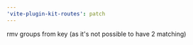 ```yaml
---
'vite-plugin-kit-routes': patch
---
```


rmv groups from key (as it's not possible to have 2 matching)
